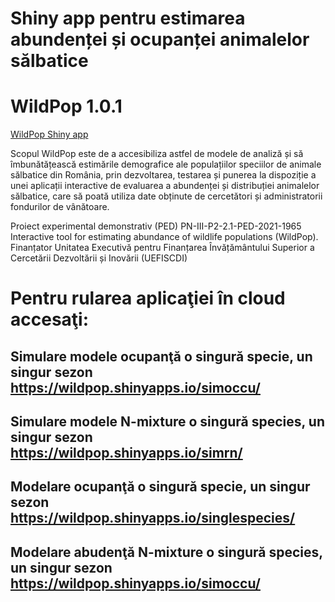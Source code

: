 # Shiny app pentru estimarea abundenței și ocupanței animalelor sălbatice
# WildPop 1.0.1
 [WildPop Shiny app](https://wildpop.ccmesi.ro/)
 
 Scopul WildPop este de a accesibiliza astfel de modele de analiză și să îmbunătățească estimările demografice ale populațiilor speciilor de animale sălbatice din România, prin dezvoltarea, testarea și punerea la dispoziție a unei aplicații interactive de evaluarea a abundenței și distribuției animalelor sălbatice, care să poată utiliza date obținute de cercetători și administratorii fondurilor de vânătoare.

Proiect experimental demonstrativ (PED) PN-III-P2-2.1-PED-2021-1965 Interactive tool for estimating abundance of wildlife populations (WildPop). Finanțator Unitatea Executivă pentru Finanțarea Învățământului Superior a Cercetării Dezvoltării și Inovării (UEFISCDI)

# Pentru rularea aplicaţiei în cloud accesaţi:

## Simulare modele ocupanţă o singură specie, un singur sezon https://wildpop.shinyapps.io/simoccu/ 
## Simulare modele N-mixture o singură species, un singur sezon https://wildpop.shinyapps.io/simrn/
## Modelare ocupanţă o singură specie, un singur sezon https://wildpop.shinyapps.io/singlespecies/
## Modelare abudenţă N-mixture o singură species, un singur sezon https://wildpop.shinyapps.io/simoccu/
